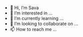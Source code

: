 - 👋 Hi, I’m Sava
- 👀 I’m interested in ...
- 🌱 I’m currently learning ...
- 💞️ I’m looking to collaborate on ...
- 📫 How to reach me ...

<!---
1ssava/1ssava is a ✨ special ✨ repository because its `README.md` (this file) appears on your GitHub profile.
You can click the Preview link to take a look at your changes.
--->
